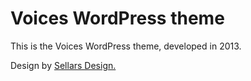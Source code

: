 # Voices WordPress theme

This is the Voices WordPress theme, developed in 2013.

Design by <a href="http://www.sellarsdesign.com"> Sellars Design.

